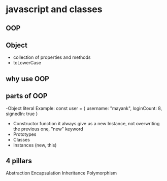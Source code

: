 # javascript and classes

## OOP

## Object
- collection of properties and methods
- toLowerCase

## why use OOP

## parts of OOP
-Object literal
       Example:  const user = {
    username: "mayank",
    loginCount: 8,
    signedIn: true
}

- Constructor function
        it always give us a new Instance, not overwriting the previous one,  "new" keyword
- Prototypes
- Classes
- Instances (new, this)


## 4 pillars
Abstraction
Encapsulation
Inheritance
Polymorphism